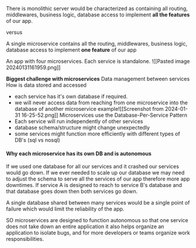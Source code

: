 
There is monolithic server would be characterized as containing
all routing, middlewares, business logic, database access to implement **all the features** of our app. 

versus 

A single microservice contains all the routing, middlewares, business logic, database access to implement **one feature** of our app

An app with four microservices. Each service is standalone. 
![[Pasted image 20240131161959.png]]

**Biggest challenge with microservices**
Data management between services 
How is data stored and accessed 
- each service has it's own database if required. 
- we will never access data from reaching from one microservice into the database of another microservice 
example![[Screenshot from 2024-01-31 16-25-52.png]]
Microservices use the 
Database-Per-Service Pattern
- Each service will run independently of other services
- database schema/structure might change unexpectedly
- some services might function more efficiently with different types of DB's (sql vs nosql)
#### Why each microservice has its own DB and is autonomous  
If we used one database for all our services and it crashed our services would go down.
If we ever needed to scale up our database we may need to adjust the schema to serve all the services of our app therefore more app downtimes.
If service A is designed to reach to service B's database and that database goes down then both services go down.

A single database shared between many services would be a single point of failure which would limit the reliability of the app.

SO microservices are designed to function autonomous so that one service does not take down an entire application it also helps organize an application to isolate bugs, and for more developers or teams organize work responsibilities.

